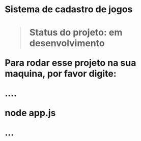 <h1 >Sistema de cadastro de jogos<h1>

>Status do projeto: em desenvolvimento

Para rodar esse projeto na sua maquina, por favor digite:

....

node app.js

...

